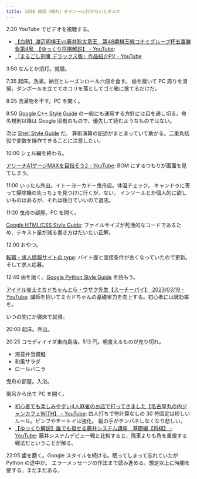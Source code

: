 ```yaml
---
title: 1058 日目（晴れ）ダイソーに行かないとダメか
---
```


2:20 YouTube でビデオを視聴する。

* [【白熱】渡辺明棋王vs藤井聡太竜王　第48期棋王戦コナミグループ杯五番勝負第4局　【ゆっくり将棋解説】 - YouTube](https://www.youtube.com/watch?v=u4d6FA7oUkA):
* [『まるごし刑事 デラックス版』作品紹介PV - YouTube](https://www.youtube.com/watch?v=ziwLwJcpbE8)

3:50 なんとか消灯。就寝。

7:35 起床。洗濯。納豆とレーズンロール六個を食す。
歯を磨いて PC 周りを清掃。ダンボールを立ててホコリを落としてゴミ箱に捨てるだけだ。

8:25 洗濯物を干す。PC を開く。

8:50 [Google C++ Style Guide](https://google.github.io/styleguide/cppguide.html)
の一般にも通用する方針には目を通し切る。命名規則以降は Google 固有のもので、優先して読むようなものではない。

次は [Shell Style Guide](https://google.github.io/styleguide/shellguide.html) だ。
算術演算の記述がまとまっていて助かる。二重丸括弧で変数を操作できることに注意したい。

10:00 シェル編を終わる。

[アリーナA1ゲージMAXを目指そう2 - YouTube](https://www.youtube.com/watch?v=z8tn2ei_pRc):
BGM にするつもりが画面を見てしまう。

11:00 いったん外出。イトーヨーカドー曳舟店。体温チェック。
キャンドゥに寄って掃除機の先っちょを見つけに行くが、ない。
インソールとか個人的に欲しいものはあるが、それは後日でいいので退店。

11:20 曳舟の部屋。PC を開く。

[Google HTML/CSS Style Guide](https://google.github.io/styleguide/htmlcssguide.html):
ファイルサイズが死活的なコードであるため、テキスト量が減る書き方はだいたい正解。

12:00 おやつ。

[転職・求人情報サイトの type](https://type.jp/): バイト歴と面接条件が古くなっていたので更新。
そして求人応募。

12:40 歯を磨く。[Google Python Style Guide](https://google.github.io/styleguide/pyguide.html)
を読もう。

[アイドル雀士ミカドちゃんとＧ・ウザク先生【スーチーパイ】　2023/03/19 - YouTube](https://www.youtube.com/watch?v=fQ1YDmTXJe4):
講師を招いてミカドちゃんの基礎雀力を向上する。初心者には牌効率を。

いつの間にか寝床で就寝。

20:00 起床。外出。

20:25 コモディイイダ東向島店。513 円。朝食えるものが売り切れ。

* 海苔弁当銀鮭
* 和風サラダ
* ロールバニラ

曳舟の部屋。入浴。

風呂から出て PC を開く。

* [初心者でも楽しみやすい4人麻雀のお店で打ってきました【名古屋丸の内ジャンカフェWITH】 - YouTube](https://www.youtube.com/watch?v=n-83dsQ56Xo):
  四人打ちで符計算なしの 30 符固定は珍しいルール。ピンフやチートイは強化。
  縦の手がテンパネしなくなり悲しい。
* [【ゆっくり解説】誰でも指せる藤井システム講座　基礎編【将棋】 - YouTube](https://www.youtube.com/watch?v=qgb58j4uvWU):
  藤井システムデビュー戦と比較すると、飛車よりも角を重視する戦法だということが解る。

22:05 歯を磨く。Google スタイルを続ける。眠ってしまって忘れていたが Python の途中か。
エラーメッセージの作法まで読み進める。想定以上に時間を要する。まだまだある。
